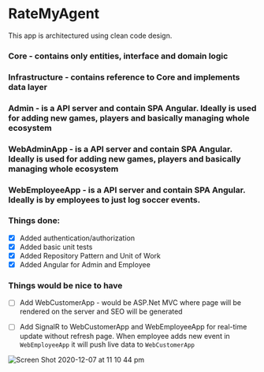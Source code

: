 # RateMyAgent

This app is architectured using clean code design. 
### Core - contains only entities, interface and domain logic
### Infrastructure - contains reference to Core and implements data layer
### Admin - is a API server and contain SPA Angular. Ideally is used for adding new games, players and basically managing whole ecosystem
### WebAdminApp - is a API server and contain SPA Angular. Ideally is used for adding new games, players and basically managing whole ecosystem
### WebEmployeeApp - is a API server and contain SPA Angular. Ideally is by employees to just log soccer events.

### Things done:
- [x] Added authentication/authorization
- [x] Added basic unit tests
- [x] Added Repository Pattern and Unit of Work
- [x] Added Angular for Admin and Employee

### Things would be nice to have
- [ ] Add WebCustomerApp - would be ASP.Net MVC where page will be rendered on the server and SEO will be generated
- [ ] Add SignalR to WebCustomerApp and WebEmployeeApp for real-time update without refresh page. When employee adds new event in `WebEmployeeApp` it will push live data to `WebCustomerApp`


![Screen Shot 2020-12-07 at 11 10 44 pm](https://user-images.githubusercontent.com/1040210/101349550-a3b0c480-38e1-11eb-8591-31846d4465be.png)
